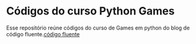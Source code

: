 ﻿# Códigos do curso Python Games

Esse repositório reúne códigos do curso de Games em python do blog de código fluente.[código fluente](https://www.codigofluente.com.br/)

